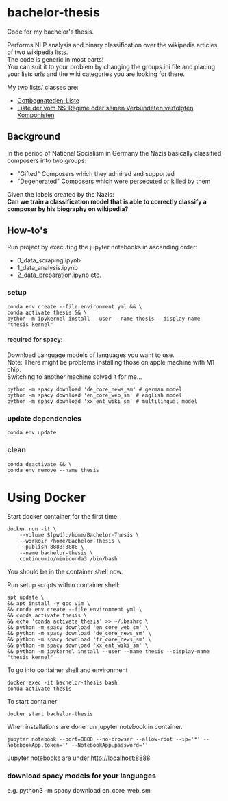 # bachelor-thesis

Code for my bachelor's thesis. 

Performs NLP analysis and binary classification over the wikipedia articles of two wikipedia lists. \
The code is generic in most parts! \
You can suit it to your problem by changing the groups.ini file and placing your lists urls and the wiki categories you are looking for there. 

My two lists/ classes are:
- [Gottbegnateden-Liste](https://de.wikipedia.org/wiki/Gottbegnadeten-Liste)
- [Liste der vom NS-Regime oder seinen Verbündeten verfolgten Komponisten](https://de.wikipedia.org/wiki/Liste_der_vom_NS-Regime_oder_seinen_Verb%C3%BCndeten_verfolgten_Komponisten)

## Background

In the period of National Socialism in Germany the Nazis basically classified composers into two groups:
- "Gifted" Composers which they admired and supported 
- "Degenerated" Composers which were persecuted or killed by them

Given the labels created by the Nazis: \
<b>Can we train a classification model that is able to correctly classify a composer by his biography on wikipedia?</b>

## How-to's

Run project by executing the jupyter notebooks in ascending order:
* 0_data_scraping.ipynb
* 1_data_analysis.ipynb
* 2_data_preparation.ipynb
etc.


### setup
``` shell
conda env create --file environment.yml && \
conda activate thesis && \
python -m ipykernel install --user --name thesis --display-name "thesis kernel"

```

#### required for spacy:
Download Language models of languages you want to use. \
Note: There might be problems installing those on apple machine with M1 chip. \
Switching to another machine solved it for me... 
``` shell
python -m spacy download 'de_core_news_sm' # german model
python -m spacy download 'en_core_web_sm' # english model
python -m spacy download 'xx_ent_wiki_sm' # multilingual model
```

### update dependencies
``` shell
conda env update
```

### clean
``` shell
conda deactivate && \
conda env remove --name thesis
```

# Using Docker
Start docker container for the first time:
```shell
docker run -it \
    --volume $(pwd):/home/Bachelor-Thesis \
    --workdir /home/Bachelor-Thesis \
    --publish 8888:8888 \
    --name bachelor-thesis \
    continuumio/miniconda3 /bin/bash
```
You should be in the container shell now.

Run setup scripts within container shell: 
```shell
apt update \
&& apt install -y gcc vim \
&& conda env create --file environment.yml \
&& conda activate thesis \
&& echo 'conda activate thesis' >> ~/.bashrc \
&& python -m spacy download 'en_core_web_sm' \
&& python -m spacy download 'de_core_news_sm' \
&& python -m spacy download 'fr_core_news_sm' \
&& python -m spacy download 'xx_ent_wiki_sm' \
&& python -m ipykernel install --user --name thesis --display-name "thesis kernel"
```

To go into container shell and environment
```shell
docker exec -it bachelor-thesis bash
conda activate thesis 
```

To start container
```shell
docker start bachelor-thesis
```

When installations are done run jupyter notebook in container.
```shell
jupyter notebook --port=8888 --no-browser --allow-root --ip='*' --NotebookApp.token='' --NotebookApp.password=''
```

Jupyter notebooks are under [http://localhost:8888](http://localhost:8888)

### download spacy models for your languages
e.g. python3 -m spacy download en_core_web_sm


